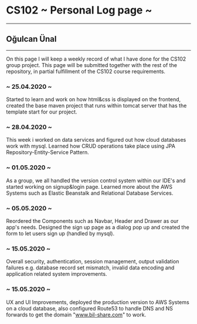 # CS102 ~ Personal Log page ~
****
## Oğulcan Ünal
****

On this page I will keep a weekly record of what I have done for the CS102 group project. This page will be submitted together with the rest of the repository, in partial fulfillment of the CS102 course requirements.

### ~ 25.04.2020 ~
Started to learn and work on how html&css is displayed on the frontend, created the base maven project that runs within tomcat server that has the template start for our project.

### ~ 28.04.2020 ~
This week i worked on data services and figured out how cloud databases work with mysql. Learned how CRUD operations take place using JPA Repository-Entity-Service Pattern.

### ~ 01.05.2020 ~
As a group, we all handled the version control system within our IDE's and started working on signup&login page. Learned more about the AWS Systems such as Elastic Beanstalk and Relational Database Services.

### ~ 05.05.2020 ~
Reordered the Components such as Navbar, Header and Drawer as our app's needs. Designed the sign up page as a dialog pop up and created the form to let users sign up (handled by mysql).

### ~ 15.05.2020 ~
Overall security, authentication, session management, output validation failures e.g. database record set mismatch, invalid data encoding and application related system improvements.

### ~ 15.05.2020 ~
UX and UI Improvements, deployed the production version to AWS Systems on a cloud database, also configured Route53 to handle DNS and NS forwards to get the domain "www.bil-share.com" to work.
